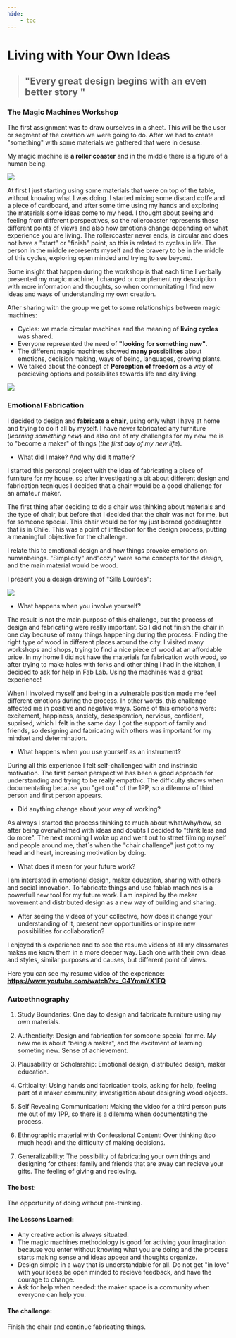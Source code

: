 ```yaml
---
hide:
    - toc
---
```


# Living with Your Own Ideas

> ## "Every great design begins with an even better story "


### The Magic Machines Workshop

The first assignment was to draw ourselves in a sheet. This will be the user or segment of the creation we were going to do. After we had to create "something" with some materials we gathered that were in desuse. 

My magic machine is **a roller coaster** and in the middle there is a figure of a human being.

![](../images/week5/rollercoaster.jpg)

At first I just starting using some materials that were on top of the table, without knowing what I was doing. I started mixing some discard coffe and a piece of cardboard, and after some time using my hands and exploring the materials some ideas come to my head. I thought about seeing and feeling from different perspectives, so the rollercoaster represents these different points of views and also how emotions change depending on what experience you are living. The rollercoaster never ends, is circular and does not have a "start" or "finish" point, so this is related to cycles in life. The person in the middle represents myself and the bravery to be in the middle of this cycles, exploring open minded and trying to see beyond. 

Some insight that happen during the workshop is that each time I verbally presented my magic machine, I changed or complement my description with more information and thoughts, so when communitating I find new ideas and ways of understanding my own creation. 

After sharing with the group we get to some relationships between magic machines:
- Cycles: we made circular machines and the meaning of **living cycles** was shared.
- Everyone represented the need of **"looking for something new"**.
- The different magic machines showed **many possibilites** about emotions, decision making, ways of being, languages, growing plants. 
- We talked about the concept of **Perception of freedom** as a way of percieving options and possibilites towards life and day living. 

![](../images/week5/grupomagicmachines.jpg)

### Emotional Fabrication

I decided to design and **fabricate a chair**, using only what I have at home and trying to do it all by myself. I have never fabricated any furniture (*learning something new*) and also one of my challenges for my new me is to "become a maker" of things (*the first day of my new life*).

- What did I make? And why did it matter?

I started this personal project with the idea of fabricating a piece of furniture for my house, so after investigating a bit about different design and fabrication tecniques I decided that a chair would be a good challenge for an amateur maker.

The first thing after deciding to do a chair was thinking about materials and the type of chair, but before that I decided that the chair was not for me, but for someone special. This chair would be for my just borned goddaughter that is in Chile. This was a point of inflection for the design process, putting a meaningfull objective for the challenge.

I relate this to emotional design and how things provoke emotions on humanbeings. "Simplicity" and"cozy" were some concepts for the design, and the main material would be wood. 

I present you a design drawing of "Silla Lourdes":

![](../images/week5/dibujosilla.jpg)

- What happens when you involve yourself?

The result is not the main purpose of this challenge, but the process of design and fabricating were really important. So I did not finish the chair in one day because of many things happening during the process: Finding the right type of wood in different places around the city. I visited many workshops and shops, trying to find a nice piece of wood at an affordable price. 
In my home I did not have the materials for fabrication woth wood, so after trying to make holes with forks and other thing I had in the kitchen, I decided to ask for help in Fab Lab. Using the machines was a great experience! 

When I involved myself and being in a vulnerable position made me feel different emotions during the process. In other words, this challenge affected me in positive and negative ways. Some of this emotions were: excitement, happiness, anxiety, desesperation, nervious, confident, suprised, which I felt in the same day. I got the support of family and friends, so designing and fabricating with others was important for my mindset and determination. 

- What happens when you use yourself as an instrument?

During all this experience I felt self-challenged with and instrinsic motivation. The first person perspective has been a good approach for understanding and trying to be really empathic. 
The difficulty shows when documentating because you "get out" of the 1PP, so a dilemma of third person and first person appears. 

- Did anything change about your way of working?

As always I started the process thinking to much about what/why/how, so after being overwhelmed with ideas and doubts I decided to "think less and do more". The next morning I woke up and went out to street filming myself and people around me, that´s when the "chair challenge" just got to my head and heart, increasing motivation by doing.

- What does it mean for your future work?

I am interested in emotional design, maker education, sharing with others and social innovation. To fabricate things and use fablab machines is a powerfull new tool for my future work. I am inspired by the maker movement and distributed design as a new way of building and sharing. 

- After seeing the videos of your collective, how does it change your understanding of it, present new opportunities or inspire new possibilities for collaboration?

I enjoyed this experience and to see the resume videos of all my classmates makes me know them in a more deeper way. Each one with their own ideas and styles, similar purposes and causes, but different point of views. 

Here you can see my resume video of the experience: **<https://www.youtube.com/watch?v=_C4YmmYX1FQ>**


### Autoethnography

1. Study Boundaries:
One day to design and fabricate furniture using my own materials.

2. Authenticity:
Design and fabrication for someone special for me. My new me is about "being a maker", and the excitment of learning someting new. Sense of achievement.

3. Plausability or Scholarship:
Emotional design, distributed design, maker education.

4. Criticality:
Using hands and fabrication tools, asking for help, feeling part of a maker community, investigation about designing wood objects.

5. Self Revealing Communication:
Making the video for a third person puts me out of my 1PP, so there is a dilemma when documentating the process. 

6. Ethnographic material with Confessional Content:
Over thinking (too much head) and the difficulty of making decisions. 

7. Generalizability:
The possibility of fabricating your own things and designing for others: family and friends that are away can recieve your gifts. The feeling of giving and recieving.


#### The best: 
The opportunity of doing without pre-thinking. 

#### The Lessons Learned:
- Any creative action is always situated.
- The magic machines methodology is good for activing your imagination because you enter without knowing what you are doing and the process starts making sense and ideas appear and thoughts organize.
- Design simple in a way that is understandable for all. Do not get "in love" with your ideas,be open minded to recieve feedback, and have the courage to change.
- Ask for help when needed: the maker space is a community when everyone can help you. 

#### The challenge:
Finish the chair and continue fabricating things.











